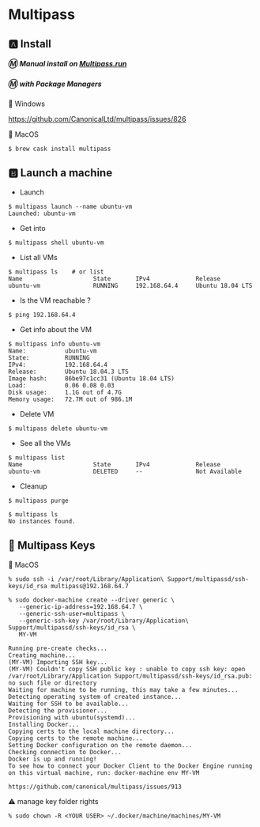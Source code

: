 # Multipass

## :a: Install 

##### :m:  Manual install on [Multipass.run](https://multipass.run)

##### :m: with Package Managers

:pushpin: Windows

https://github.com/CanonicalLtd/multipass/issues/826

:pushpin: MacOS

```
$ brew cask install multipass
```

## :b: Launch a machine

* Launch

```
$ multipass launch --name ubuntu-vm
Launched: ubuntu-vm  
```

* Get into

```
$ multipass shell ubuntu-vm                                
```

* List all VMs

```
$ multipass ls    # or list
Name                    State       IPv4             Release
ubuntu-vm               RUNNING     192.168.64.4     Ubuntu 18.04 LTS
```

* Is the VM reachable ?

```
$ ping 192.168.64.4
```

* Get info about the VM

```
$ multipass info ubuntu-vm
Name:           ubuntu-vm
State:          RUNNING
IPv4:           192.168.64.4
Release:        Ubuntu 18.04.3 LTS
Image hash:     86be97c1cc31 (Ubuntu 18.04 LTS)
Load:           0.06 0.08 0.03
Disk usage:     1.1G out of 4.7G
Memory usage:   72.7M out of 986.1M
```

* Delete VM

```
$ multipass delete ubuntu-vm
```

* See all the VMs

```
$ multipass list
Name                    State       IPv4             Release
ubuntu-vm               DELETED     --               Not Available
```

* Cleanup

```
$ multipass purge
```

```
$ multipass ls
No instances found.
```

## :key: Multipass Keys

:apple: MacOS

```
% sudo ssh -i /var/root/Library/Application\ Support/multipassd/ssh-keys/id_rsa multipass@192.168.64.7
```

```
% sudo docker-machine create --driver generic \
   --generic-ip-address=192.168.64.7 \
   --generic-ssh-user=multipass \
   --generic-ssh-key /var/root/Library/Application\ Support/multipassd/ssh-keys/id_rsa \
   MY-VM

Running pre-create checks...
Creating machine...
(MY-VM) Importing SSH key...
(MY-VM) Couldn't copy SSH public key : unable to copy ssh key: open /var/root/Library/Application Support/multipassd/ssh-keys/id_rsa.pub: no such file or directory
Waiting for machine to be running, this may take a few minutes...
Detecting operating system of created instance...
Waiting for SSH to be available...
Detecting the provisioner...
Provisioning with ubuntu(systemd)...
Installing Docker...
Copying certs to the local machine directory...
Copying certs to the remote machine...
Setting Docker configuration on the remote daemon...
Checking connection to Docker...
Docker is up and running!
To see how to connect your Docker Client to the Docker Engine running on this virtual machine, run: docker-machine env MY-VM

https://github.com/canonical/multipass/issues/913
```

:warning: manage key folder rights

```
% sudo chown -R <YOUR USER> ~/.docker/machine/machines/MY-VM
```
